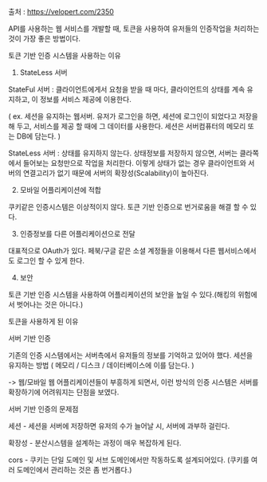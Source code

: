 출처 : https://velopert.com/2350



API를 사용하는 웹 서비스를 개발할 때, 토큰을 사용하여 유저들의 인증작업을 처리하는 것이 가장 좋은 방법이다.



토큰 기반 인증 시스템을 사용하는 이유



 1. StateLess 서버 

StateFul 서버 : 클라이언트에게서 요청을 받을 때 마다, 클라이언트의 상태를 계속 유지하고, 이 정보를 서비스 제공에 이용한다.

( ex. 세션을 유지하는 웹서버. 유저가 로그인을 하면, 세션에 로그인이 되었다고 저장을 해 두고, 서비스를 제공 할 때에 그 데이터를 사용한다. 세션은 서버컴퓨터의 메모리 또는 DB에 담는다. )

StateLess 서버 : 상태를 유지하지 않는다. 상태정보를 저장하지 않으면, 서버는 클라쪽에서 들어보는 요청만으로 작업을 처리한다. 이렇게 상태가 없는 경우 클라이언트와 서버의 연결고리가 없기 때문에 서버의 확장성(Scalability)이 높아진다.



2. 모바일 어플리케이션에 적합

쿠키같은 인증시스템은 이상적이지 않다. 토큰 기반 인증으로 번거로움을 해결 할 수 있다.



3. 인증정보를 다른 어플리케이션으로 전달

대표적으로 OAuth가 있다. 페북/구글 같은 소셜 계정들을 이용해서 다른 웹서비스에서도 로그인 할 수 있게 한다.



4. 보안

 토큰 기반 인증 시스템을 사용하여 어플리케이션의 보안을 높일 수 있다.(해킹의 위험에서 벗어나는 것은 아니다.) 



토큰을 사용하게 된 이유



서버 기반 인증

기존의 인증 시스템에서는 서버측에서 유저들의 정보를 기억하고 있어야 했다. 세션을 유지하는 방법 ( 메모리 / 디스크 / 데이터베이스에 이를 담는다. )

-> 웹/모바일 웹 어플리케이션들이 부흥하게 되면서, 이런 방식의 인증 시스템은 서버를 확장하기에 어려워지는 단점을 보였다.



서버 기반 인증의 문제점

세션 - 세션을 서버에 저장하면 유저의 수가 늘어날 시, 서버에 과부하 걸린다.

확장성 - 분산시스템을 설계하는 과정이 매우 복잡하게 된다.

cors - 쿠키는 단일 도메인 및 서브 도메인에서만 작동하도록 설계되어있다. (쿠키를 여러 도메인에서 관리하는 것은 좀 번거롭다.) 